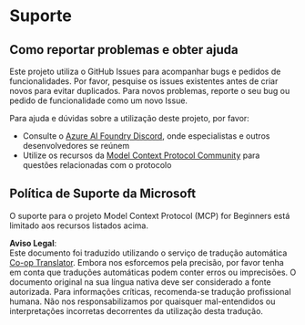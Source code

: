 <!--
CO_OP_TRANSLATOR_METADATA:
{
  "original_hash": "b3cffaf217113101e21eba532be806ea",
  "translation_date": "2025-07-13T15:21:51+00:00",
  "source_file": "SUPPORT.md",
  "language_code": "pt"
}
-->
# Suporte

## Como reportar problemas e obter ajuda  

Este projeto utiliza o GitHub Issues para acompanhar bugs e pedidos de funcionalidades. Por favor, pesquise os issues existentes antes de criar novos para evitar duplicados. Para novos problemas, reporte o seu bug ou pedido de funcionalidade como um novo Issue.

Para ajuda e dúvidas sobre a utilização deste projeto, por favor:
- Consulte o [Azure AI Foundry Discord](https://discord.com/invite/ByRwuEEgH4), onde especialistas e outros desenvolvedores se reúnem
- Utilize os recursos da [Model Context Protocol Community](https://modelcontextprotocol.io/community/) para questões relacionadas com o protocolo

## Política de Suporte da Microsoft  

O suporte para o projeto Model Context Protocol (MCP) for Beginners está limitado aos recursos listados acima.

**Aviso Legal**:  
Este documento foi traduzido utilizando o serviço de tradução automática [Co-op Translator](https://github.com/Azure/co-op-translator). Embora nos esforcemos pela precisão, por favor tenha em conta que traduções automáticas podem conter erros ou imprecisões. O documento original na sua língua nativa deve ser considerado a fonte autorizada. Para informações críticas, recomenda-se tradução profissional humana. Não nos responsabilizamos por quaisquer mal-entendidos ou interpretações incorretas decorrentes da utilização desta tradução.